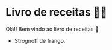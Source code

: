 # Livro de receitas :man_cook:

Olá!! Bem vindo ao livro de receitas :wave:

- Strognoff de frango.


